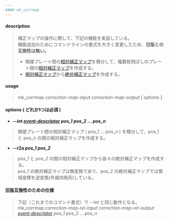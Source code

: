 ```yaml
---
#### mk_corrmap
---
```


#### description
> 補正マップの操作に関して、下記の機能を実装している。  
> 機能追加のためにコマンドラインの書式を大きく変更したため、**旧版との互換性は無い。**  
> - 隣接プレート間の[相対補正マップ](correction-map.md)を積分して、複数枚飛ばしのプレート間の[相対補正マップ](correction-map.md)を作成する。  
> - [相対補正マップ](correction-map.md)から[絶対補正マップ](correction-map.md)を作成する。  

#### usage
> mk_corrmap *correction-map-input* *correction-map-output* [ options ]  

#### options ( どれか1つは必須 )
- **--int *[event-descriptor](event-descriptor.md)* *pos_1* *pos_2* ... *pos_n***
> 隣接プレート間の相対補正マップ ( pos_1 ... pos_n ) を積分して、pos_1 と pos_n の間の相対補正マップを作成する。  

- **--r2a *pos_1* *pos_2***  
> *pos_1* と *pos_2* の間の相対補正マップから各々の絶対補正マップを作成する。  
> *pos_1* の絶対補正マップは無変換であり、*pos_2* の絶対補正マップでは領域座標を逆変換(外接四角形)している。  

#### 旧版互換性のための仕様
> 下記（これまでのコマンド書式）で --int と同じ動作となる。  
> mk_corrmap *correction-map-rel-input* *correction-map-rel-output* *[event-descriptor](event-descriptor.md)* *pos_1* *pos_2* ... *pos_n*  
